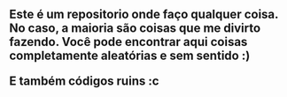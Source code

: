 <h2>
Este é um repositorio onde faço qualquer coisa.
No caso, a maioria são coisas que me divirto fazendo.
Você pode encontrar aqui coisas completamente aleatórias e sem sentido :)
  
E também códigos ruins :c
</h2>
